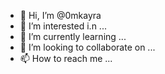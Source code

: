 - 👋 Hi, I’m @0mkayra
- 👀 I’m interested i.n ...
- 🌱 I’m currently learning ...
- 💞️ I’m looking to collaborate on ...
- 📫 How to reach me ...

<!---
0mkayra/0mkayra is a ✨ special ✨ repository because its `README.md` (this file) appears on your GitHub profile.
You can click the Preview link to take a look at your changes.
--->
